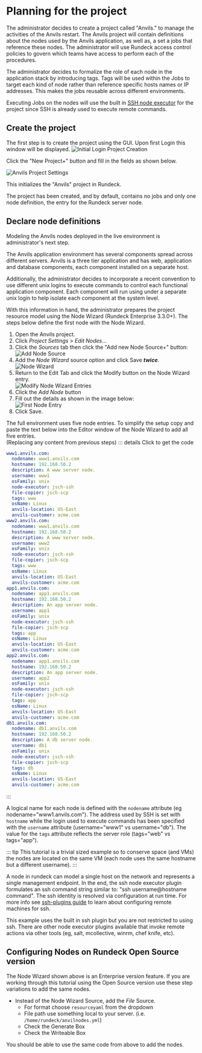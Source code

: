 # Planning for the project

The administrator decides to create a project called "Anvils."
to manage the activities of the Anvils restart.
The Anvils project will contain definitions about the nodes used
by the Anvils application, as well as, a set a jobs
that reference these nodes. The administrator will use Rundeck
access control policies to govern which teams have access to
perform each of the procedures.

The administrator decides to formalize the role of each node in
the application stack by introducing tags. Tags will be used within
the Jobs to target each kind of node rather than reference
specific hosts names or IP addresses. This makes the jobs reusable
across different environments.

Executing Jobs on the nodes will use the built in
[SSH node executor](/administration/projects/node-execution/ssh.md) for
the project since SSH is already used to execute remote commands.

## Create the project

The first step is to create the project using the GUI.
Upon first Login this window will be displayed.
![Initial Login Project Creation](~@assets/img/tutorial-createproject.png)

Click the "New Project+" button and fill in the fields as shown below.

![Anvils Project Settings](~@assets/img/tutorial-createproject2.png)

This initializes the "Anvils" project in Rundeck.

The project has been created, and by default, contains no jobs and only
one node definition, the entry for the Rundeck server node.

## Declare node definitions

Modeling the Anvils nodes deployed in the live environment is
administrator's next step.

The Anvils application environment has several components spread
across different servers. Anvils is a three tier
application and has web, application and database components,
each component installed on a separate host.

Additionally, the administrator decides to incorporate a recent
convention to use different unix logins to execute commands
to control each functional application component.
Each component will run using under a separate unix login
to help isolate each component at the system level.

With this information in hand, the administrator prepares the project
resource model using the Node Wizard (Rundeck Enterprise 3.3.0+). The steps
below define the first node with the Node Wizard.

1. Open the Anvils project.
1. Click _Project Settings_ > _Edit Nodes_...
1. Click the _Sources_ tab then click the "Add new Node Source+" button:
  ![Add Node Source](~@assets/img/tutorial-addNodeSource.png)
1. Add the _Node Wizard_ source option and click Save ___twice___.  
  ![Node Wizard](~@assets/img/tutorial-nodewizardsource.png)  
1. Return to the Edit Tab and click the Modify button on the Node Wizard entry.  
  ![Modify Node Wizard Entries](~@assets/img/tutorial-nodewiz-modify.png)  
1. Click the _Add Node_ button  
1. Fill out the details as shown in the image below:  
  ![First Node Entry](~@assets/img/tutorial-node1.png)  
1. Click Save.

The full environment uses five node entries.  To simplify the setup copy and paste
the text below into the Editor window of the Node Wizard to add all five entries.  
(Replacing any content from previous steps)
::: details Click to get the code
```yml .numberLines
www1.anvils.com:
  nodename: www1.anvils.com
  hostname: 192.168.50.2
  description: A www server node.
  username: www1
  osFamily: unix
  node-executor: jsch-ssh
  file-copier: jsch-scp
  tags: www
  osName: Linux
  anvils-location: US-East
  anvils-customer: acme.com
www2.anvils.com:
  nodename: www1.anvils.com
  hostname: 192.168.50.2
  description: A www server node.
  username: www2
  osFamily: unix
  node-executor: jsch-ssh
  file-copier: jsch-scp
  tags: www
  osName: Linux
  anvils-location: US-East
  anvils-customer: acme.com
app1.anvils.com:
  nodename: app1.anvils.com
  hostname: 192.168.50.2
  description: An app server node.
  username: app1
  osFamily: unix
  node-executor: jsch-ssh
  file-copier: jsch-scp
  tags: app
  osName: Linux
  anvils-location: US-East
  anvils-customer: acme.com
app2.anvils.com:
  nodename: app1.anvils.com
  hostname: 192.168.50.2
  description: An app server node.
  username: app2
  osFamily: unix
  node-executor: jsch-ssh
  file-copier: jsch-scp
  tags: app
  osName: Linux
  anvils-location: US-East
  anvils-customer: acme.com
db1.anvils.com:
  nodename: db1.anvils.com
  hostname: 192.168.50.2
  description: A db server node.
  username: db1
  osFamily: unix
  node-executor: jsch-ssh
  file-copier: jsch-scp
  tags: db
  osName: Linux
  anvils-location: US-East
  anvils-customer: acme.com
```
:::

A logical name for each node is defined
with the `nodename` attribute (eg nodename="www1.anvils.com").
The address used by SSH is set with `hostname` while the login
used to execute commands has been specified with the
`username` attribute (username="www1" vs
username="db"). The value for the `tags` attribute
reflects the server role (tags="web" vs tags="app").

::: tip
This tutorial is a trivial sized example so to conserve space (and VMs) the nodes are located on the same VM (each node uses the same hostname but a different username).
:::

A node in rundeck can model a single host on the
network and represents a single management endpoint. In the end,
the ssh node executor plugin formulates an ssh command string similar to:
"ssh username@hostname command". The ssh identity is resolved via configuration
at run time. For more info see [ssh-plugins guide](/administration/projects/node-execution/ssh.md#configuring-remote-machine-for-ssh)
to learn about configuring remote machines for ssh.

This example uses the built in ssh plugin but you are not restricted to using
ssh. There are other node executor plugins available that invoke remote actions via
other tools (eg, salt, mcollective, winrm, chef knife, etc).

## Configuring Nodes on Rundeck Open Source version

The Node Wizard shown above is an Enterprise version feature.  If you are working through this tutorial
using the Open Source version use these step variations to add the same nodes.

- Instead of the Node Wizard Source, add the _File_ Source.
  * For format choose `resourceyaml` from the dropdown
  * File path use something local to your server.  (i.e. `/home/rundeck/anvilnodes.yml`)
  * Check the Generate Box
  * Check the Writeable Box

You should be able to use the same code from above to add the nodes.
